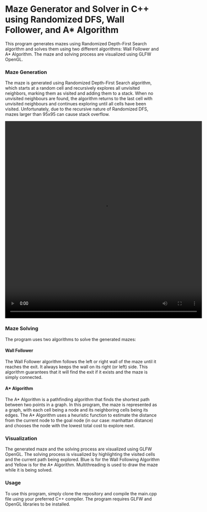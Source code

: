 # Maze Generator and Solver in C++ using Randomized DFS, Wall Follower, and A* Algorithm
This program generates mazes using Randomized Depth-First Search algorithm and solves them using two different algorithms: Wall Follower and A* Algorithm. The maze and solving process are visualized using GLFW OpenGL.

### Maze Generation
The maze is generated using Randomized Depth-First Search algorithm, which starts at a random cell and recursively explores all unvisited neighbors, marking them as visited and adding them to a stack. When no unvisited neighbours are found, the algorithm returns to the last cell with unvisited neighbours and continues exploring until all cells have been visited. Unfortunately, due to the recursive nature of Randomized DFS, mazes larger than 95x95 can cause stack overflow.

<video width="640" height="640" controls>
  <source src="https://user-images.githubusercontent.com/98267072/228512509-1b5c0617-9fd9-4efd-bc52-2f80fbc05f11.mp4" type="video/mp4">
</video>

### Maze Solving

The program uses two algorithms to solve the generated mazes:

#### Wall Follower
The Wall Follower algorithm follows the left or right wall of the maze until it reaches the exit. It always keeps the wall on its right (or left) side. This algorithm guarantees that it will find the exit if it exists and the maze is simply connected.

#### A* Algorithm
The A* Algorithm is a pathfinding algorithm that finds the shortest path between two points in a graph. In this program, the maze is represented as a graph, with each cell being a node and its neighboring cells being its edges. The A* Algorithm uses a heuristic function to estimate the distance from the current node to the goal node (in our case: manhattan distance) and chooses the node with the lowest total cost to explore next.

### Visualization
The generated maze and the solving process are visualized using GLFW OpenGL. The solving process is visualized by highlighting the visited cells and the current path being explored. Blue is for the Wall Following Algorithm and Yellow is for the A* Algorithm. Multithreading is used to draw the maze while it is being solved.

### Usage
To use this program, simply clone the repository and compile the main.cpp file using your preferred C++ compiler. The program requires GLFW and OpenGL libraries to be installed. 
